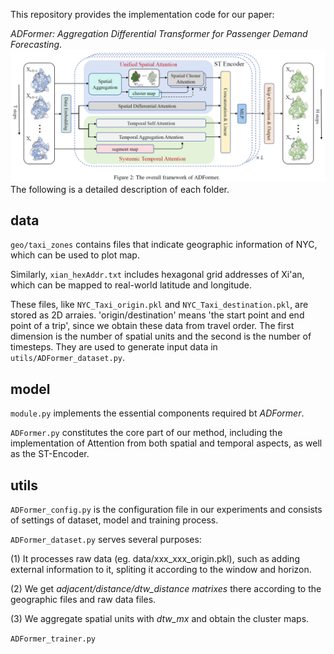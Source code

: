 This repository provides the implementation code for our paper: 

*ADFormer: Aggregation Differential Transformer for Passenger Demand Forecasting*.
![The overall framework of ADFormer](./overall_framework.png)
The following is a detailed description of each folder.
## data
`geo/taxi_zones` contains files that indicate geographic information of NYC, which can be used to plot map. 

Similarly, `xian_hexAddr.txt` includes hexagonal grid addresses of Xi'an, which can be mapped to real-world latitude and longitude. 

These files, like `NYC_Taxi_origin.pkl` and `NYC_Taxi_destination.pkl`, are stored as 2D arraies. 'origin/destination' means 'the start point and end point of a trip', since we obtain these data from travel order. The first dimension is the number of spatial units and the second is the number of timesteps. They are used to generate input data in `utils/ADFormer_dataset.py`.
## model
`module.py` implements the essential components required bt *ADFormer*.

`ADFormer.py` constitutes the core part of our method, including the implementation of Attention from both spatial and temporal aspects, as well as the ST-Encoder.
## utils
`ADFormer_config.py` is the configuration file in our experiments and consists of settings of dataset, model and training process.

`ADFormer_dataset.py` serves several purposes:

(1) It processes raw data (eg. data/xxx_xxx_origin.pkl), such as adding external information to it, spliting it according to the window and horizon.

(2) We get *adjacent/distance/dtw_distance matrixes* there according to the geographic files and raw data files.

(3) We aggregate spatial units with *dtw_mx* and obtain the cluster maps.

`ADFormer_trainer.py`
